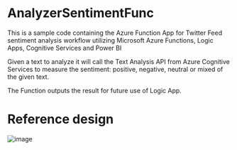 # AnalyzerSentimentFunc

This is a sample code containing the Azure Function App for Twitter Feed sentiment analysis workflow utilizing Microsoft Azure Functions, Logic Apps, Cognitive Services and Power BI

Given a text to analyze it will call the Text Analysis API from Azure Cognitive Services to measure the sentiment: positive, negative, neutral or mixed of the given text.

The Function outputs the result for future use of Logic App.

# Reference design

![image](https://user-images.githubusercontent.com/13256077/91119617-98eb6000-e661-11ea-982b-4c7c3256b1af.png)
